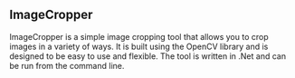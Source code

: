 ## ImageCropper

ImageCropper is a simple image cropping tool that allows you to crop images in a variety of ways. It is built using the OpenCV library and is designed to be easy to use and flexible. The tool is written in .Net and can be run from the command line. 